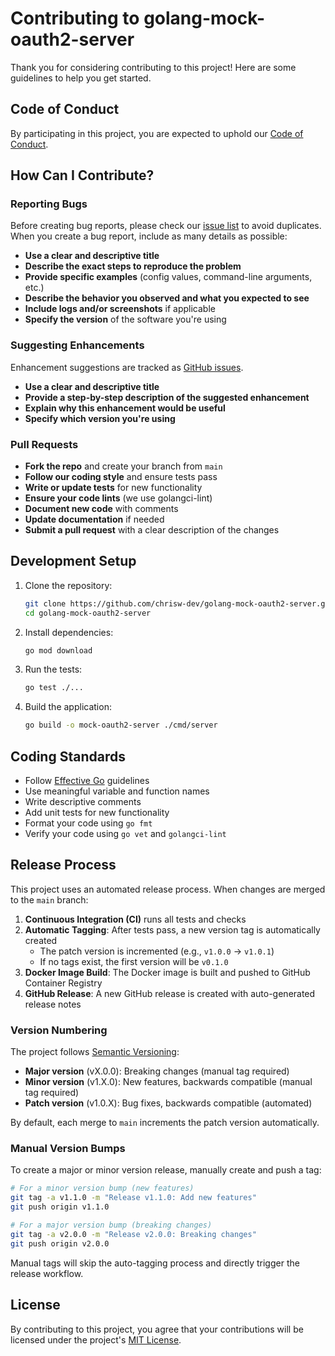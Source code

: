 # Contributing to golang-mock-oauth2-server

Thank you for considering contributing to this project! Here are some guidelines to help you get started.

## Code of Conduct

By participating in this project, you are expected to uphold our [Code of Conduct](./CODE_OF_CONDUCT.md).

## How Can I Contribute?

### Reporting Bugs

Before creating bug reports, please check our [issue list](https://github.com/chrisw-dev/golang-mock-oauth2-server/issues) to avoid duplicates. When you create a bug report, include as many details as possible:

- **Use a clear and descriptive title**
- **Describe the exact steps to reproduce the problem**
- **Provide specific examples** (config values, command-line arguments, etc.)
- **Describe the behavior you observed and what you expected to see**
- **Include logs and/or screenshots** if applicable
- **Specify the version** of the software you're using

### Suggesting Enhancements

Enhancement suggestions are tracked as [GitHub issues](https://github.com/chrisw-dev/golang-mock-oauth2-server/issues).

- **Use a clear and descriptive title**
- **Provide a step-by-step description of the suggested enhancement**
- **Explain why this enhancement would be useful**
- **Specify which version you're using**

### Pull Requests

- **Fork the repo** and create your branch from `main`
- **Follow our coding style** and ensure tests pass
- **Write or update tests** for new functionality
- **Ensure your code lints** (we use golangci-lint)
- **Document new code** with comments
- **Update documentation** if needed
- **Submit a pull request** with a clear description of the changes

## Development Setup

1. Clone the repository:
   ```bash
   git clone https://github.com/chrisw-dev/golang-mock-oauth2-server.git
   cd golang-mock-oauth2-server
   ```

2. Install dependencies:
   ```bash
   go mod download
   ```

3. Run the tests:
   ```bash
   go test ./...
   ```

4. Build the application:
   ```bash
   go build -o mock-oauth2-server ./cmd/server
   ```

## Coding Standards

- Follow [Effective Go](https://golang.org/doc/effective_go.html) guidelines
- Use meaningful variable and function names
- Write descriptive comments
- Add unit tests for new functionality
- Format your code using `go fmt`
- Verify your code using `go vet` and `golangci-lint`

## Release Process

This project uses an automated release process. When changes are merged to the `main` branch:

1. **Continuous Integration (CI)** runs all tests and checks
2. **Automatic Tagging**: After tests pass, a new version tag is automatically created
   - The patch version is incremented (e.g., `v1.0.0` → `v1.0.1`)
   - If no tags exist, the first version will be `v0.1.0`
3. **Docker Image Build**: The Docker image is built and pushed to GitHub Container Registry
4. **GitHub Release**: A new GitHub release is created with auto-generated release notes

### Version Numbering

The project follows [Semantic Versioning](https://semver.org/):
- **Major version** (vX.0.0): Breaking changes (manual tag required)
- **Minor version** (v1.X.0): New features, backwards compatible (manual tag required)
- **Patch version** (v1.0.X): Bug fixes, backwards compatible (automated)

By default, each merge to `main` increments the patch version automatically.

### Manual Version Bumps

To create a major or minor version release, manually create and push a tag:

```bash
# For a minor version bump (new features)
git tag -a v1.1.0 -m "Release v1.1.0: Add new features"
git push origin v1.1.0

# For a major version bump (breaking changes)
git tag -a v2.0.0 -m "Release v2.0.0: Breaking changes"
git push origin v2.0.0
```

Manual tags will skip the auto-tagging process and directly trigger the release workflow.

## License

By contributing to this project, you agree that your contributions will be licensed under the project's [MIT License](./LICENSE).